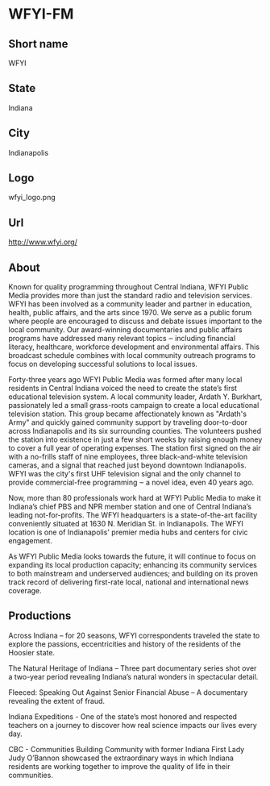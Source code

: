 # WFYI-FM

## Short name

WFYI

## State

Indiana

## City

Indianapolis

## Logo

wfyi\_logo.png

## Url

http://www.wfyi.org/

## About

Known for quality programming throughout Central Indiana, WFYI Public
Media provides more than just the standard radio and television services. WFYI
has been involved as a community leader and partner in education, health, public
affairs, and the arts since 1970. We serve as a public forum where people are
encouraged to discuss and debate issues important to the local community. Our
award-winning documentaries and public affairs programs have addressed many relevant
topics ‒ including financial literacy, healthcare, workforce development and environmental
affairs. This broadcast schedule combines with local community outreach programs
to focus on developing successful solutions to local issues.

Forty-three years
ago WFYI Public Media was formed after many local residents in Central Indiana
voiced the need to create the state’s first educational television system. A local
community leader, Ardath Y. Burkhart, passionately led a small grass-roots campaign
to create a local educational television station. This group became affectionately
known as "Ardath's Army" and quickly gained community support by traveling door-to-door
across Indianapolis and its six surrounding counties. The volunteers pushed the
station into existence in just a few short weeks by raising enough money to cover
a full year of operating expenses. The station first signed on the air with a
no-frills staff of nine employees, three black-and-white television cameras, and
a signal that reached just beyond downtown Indianapolis. WFYI was the city's first
UHF television signal and the only channel to provide commercial-free programming
‒ a novel idea, even 40 years ago.

Now, more than 80 professionals work hard
at WFYI Public Media to make it Indiana’s chief PBS and NPR member station and
one of Central Indiana’s leading not-for-profits. The WFYI headquarters is a state-of-the-art
facility conveniently situated at 1630 N. Meridian St. in Indianapolis. The WFYI
location is one of Indianapolis' premier media hubs and centers for civic engagement.

As
WFYI Public Media looks towards the future, it will continue to focus on expanding
its local production capacity; enhancing its community services to both mainstream
and underserved audiences; and building on its proven track record of delivering
first-rate local, national and international news coverage.


## Productions

Across Indiana – for 20 seasons, WFYI correspondents traveled
the state to explore the passions, eccentricities and history of the residents
of the Hoosier state. 

The Natural Heritage of Indiana – Three part documentary
series shot over a two-year period revealing Indiana’s natural wonders in spectacular
detail. 

Fleeced: Speaking Out Against Senior Financial Abuse – A documentary
revealing the extent of fraud. 

Indiana Expeditions - One of the state’s most
honored and respected teachers on a journey to discover how real science impacts
our lives every day. 

CBC - Communities Building Community with former Indiana
First Lady Judy O’Bannon showcased the extraordinary ways in which Indiana residents
are working together to improve the quality of life in their communities.

